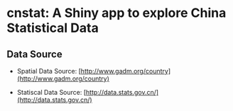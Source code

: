 # cnstat: A Shiny app to explore China Statistical Data

## Data Source

- Spatial Data Source: [http://www.gadm.org/country](http://www.gadm.org/country)

- Statiscal Data Source: [http://data.stats.gov.cn/](http://data.stats.gov.cn/)
